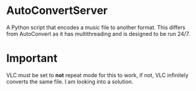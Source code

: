 # AutoConvertServer

A Python script that encodes a music file to another format. This differs from AutoConvert as it has multithreading and is designed to be run 24/7.

# Important

VLC must be set to **not** repeat mode for this to work, if not, VLC infinitely converts the same file. I am looking into a solution.
